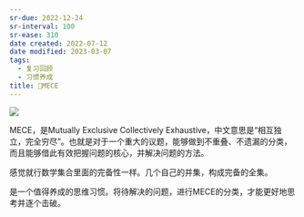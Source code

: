 ```yaml
---
sr-due: 2022-12-24
sr-interval: 100
sr-ease: 310
date created: 2022-07-12
date modified: 2023-03-07
tags:
  - 复习回顾
  - 习惯养成
title: 🔡MECE
---
```


![](https://img2.oldwinter.top/202207121622591.png)

MECE，是Mutually Exclusive Collectively Exhaustive，中文意思是“相互独立，完全穷尽”。也就是对于一个重大的议题，能够做到不重叠、不遗漏的分类，而且能够借此有效把握问题的核心，并解决问题的方法。

感觉就行数学集合里面的完备性一样。几个自己的并集，构成完备的全集。

是一个值得养成的思维习惯。将待解决的问题，进行MECE的分类，才能更好地思考并逐个击破。
